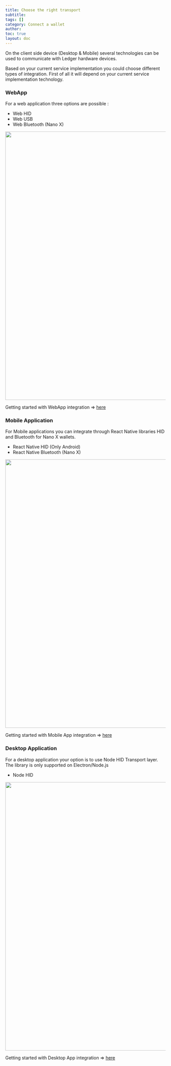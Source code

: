```yaml
---
title: Choose the right transport
subtitle:
tags: []
category: Connect a wallet
author:
toc: true
layout: doc
---
```


On the client side device (Desktop & Mobile) several technologies can be used to communicate with Ledger hardware devices.

Based on your current service implementation you could choose different types of integration. First of all it will depend on your current service implementation technology.

### WebApp
For a web application three options are possible :
- Web HID
- Web USB
- Web Bluetooth (Nano X)

<!-- ------------- Image ------------- -->
<div style="text-align:center">
<img width="840" src="../images/webAppsummary.png" ></div>
<!-- --------------------------------- -->

Getting started with WebApp integration => <a href="../web-hid-usb">here</a>

### Mobile Application
For Mobile applications you can integrate through React Native libraries HID and Bluetooth for Nano X wallets.
- React Native HID (Only Android)
- React Native Bluetooth (Nano X)

<!-- ------------- Image ------------- -->
<div style="text-align:center">
<img width="840" src="../images/mobile-integration.png" ></div>
<!-- --------------------------------- -->

Getting started with Mobile App integration => <a href="../react-native-android-hid">here</a>

### Desktop Application
For a desktop application your option is to use Node HID Transport layer. The library is only supported on Electron/Node.js
- Node HID

<!-- ------------- Image ------------- -->
<div style="text-align:center">
<img width="840" src="../images/desktop-integration.png" ></div>
<!-- --------------------------------- -->

Getting started with Desktop App integration => <a href="../node-electron-hid">here</a>
